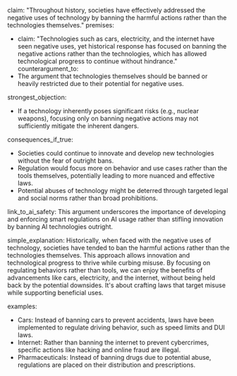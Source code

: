 claim: "Throughout history, societies have effectively addressed the negative uses of technology by banning the harmful actions rather than the technologies themselves."
premises:
  - claim: "Technologies such as cars, electricity, and the internet have seen negative uses, yet historical response has focused on banning the negative actions rather than the technologies, which has allowed technological progress to continue without hindrance."
counterargument_to:
  - The argument that technologies themselves should be banned or heavily restricted due to their potential for negative uses.

strongest_objection:
  - If a technology inherently poses significant risks (e.g., nuclear weapons), focusing only on banning negative actions may not sufficiently mitigate the inherent dangers.

consequences_if_true:
  - Societies could continue to innovate and develop new technologies without the fear of outright bans.
  - Regulation would focus more on behavior and use cases rather than the tools themselves, potentially leading to more nuanced and effective laws.
  - Potential abuses of technology might be deterred through targeted legal and social norms rather than broad prohibitions.

link_to_ai_safety:
  This argument underscores the importance of developing and enforcing smart regulations on AI usage rather than stifling innovation by banning AI technologies outright.

simple_explanation:
  Historically, when faced with the negative uses of technology, societies have tended to ban the harmful actions rather than the technologies themselves. This approach allows innovation and technological progress to thrive while curbing misuse. By focusing on regulating behaviors rather than tools, we can enjoy the benefits of advancements like cars, electricity, and the internet, without being held back by the potential downsides. It's about crafting laws that target misuse while supporting beneficial uses.

examples:
  - Cars: Instead of banning cars to prevent accidents, laws have been implemented to regulate driving behavior, such as speed limits and DUI laws.
  - Internet: Rather than banning the internet to prevent cybercrimes, specific actions like hacking and online fraud are illegal.
  - Pharmaceuticals: Instead of banning drugs due to potential abuse, regulations are placed on their distribution and prescriptions.